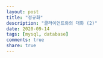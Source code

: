 ```yaml
---
layout: post
title: "정규화"  
description: "클라이언트와의 대화 (2)"
date: 2020-09-14 
tags: [mysql, database]
comments: true
share: true
---
```



